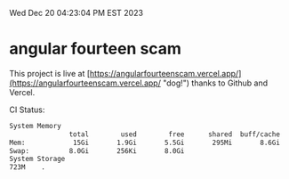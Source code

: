 Wed Dec 20 04:23:04 PM EST 2023

# angular fourteen scam


This project is live at [https://angularfourteenscam.vercel.app/](https://angularfourteenscam.vercel.app/ "dog!") thanks to Github and Vercel.

CI Status: 

```bash
System Memory
               total        used        free      shared  buff/cache   available
Mem:            15Gi       1.9Gi       5.5Gi       295Mi       8.6Gi        13Gi
Swap:          8.0Gi       256Ki       8.0Gi
System Storage
723M	.
```
```bash
